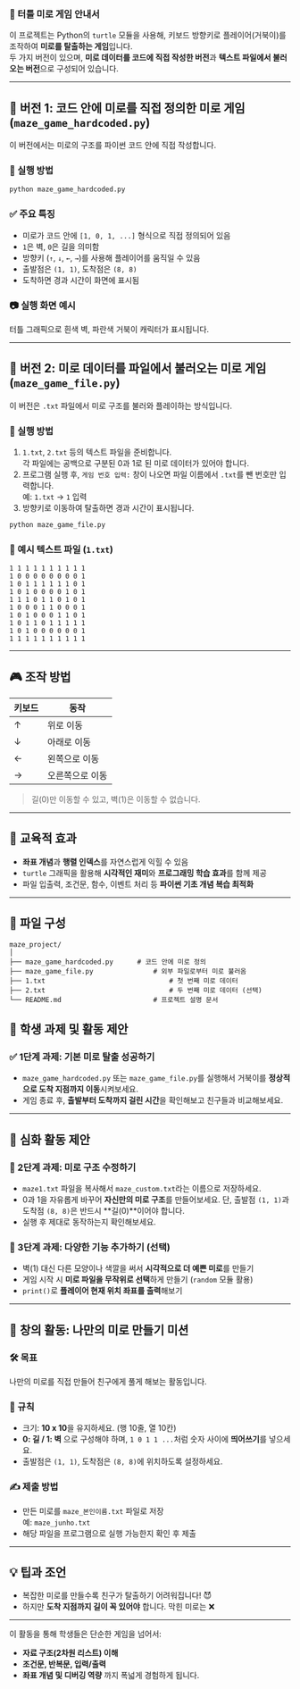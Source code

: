 ### 🐢 터틀 미로 게임 안내서 

이 프로젝트는 Python의 `turtle` 모듈을 사용해, 키보드 방향키로 플레이어(거북이)를 조작하여 **미로를 탈출하는 게임**입니다.  
두 가지 버전이 있으며, **미로 데이터를 코드에 직접 작성한 버전**과 **텍스트 파일에서 불러오는 버전**으로 구성되어 있습니다.

---

## 🧩 버전 1: 코드 안에 미로를 직접 정의한 미로 게임 (`maze_game_hardcoded.py`)

이 버전에서는 미로의 구조를 파이썬 코드 안에 직접 작성합니다.

### 📌 실행 방법
```bash
python maze_game_hardcoded.py
```

### ✅ 주요 특징
- 미로가 코드 안에 `[1, 0, 1, ...]` 형식으로 직접 정의되어 있음
- `1`은 벽, `0`은 길을 의미함
- 방향키 (`↑`, `↓`, `←`, `→`)를 사용해 플레이어를 움직일 수 있음
- 출발점은 `(1, 1)`, 도착점은 `(8, 8)`
- 도착하면 경과 시간이 화면에 표시됨

### 📷 실행 화면 예시
터틀 그래픽으로 흰색 벽, 파란색 거북이 캐릭터가 표시됩니다.

---

## 📂 버전 2: 미로 데이터를 파일에서 불러오는 미로 게임 (`maze_game_file.py`)

이 버전은 `.txt` 파일에서 미로 구조를 불러와 플레이하는 방식입니다.

### 📌 실행 방법
1. `1.txt`, `2.txt` 등의 텍스트 파일을 준비합니다.  
   각 파일에는 공백으로 구분된 0과 1로 된 미로 데이터가 있어야 합니다.
2. 프로그램 실행 후, `게임 번호 입력:` 창이 나오면 파일 이름에서 `.txt`를 뺀 번호만 입력합니다.  
   예: `1.txt` → `1` 입력
3. 방향키로 이동하여 탈출하면 경과 시간이 표시됩니다.

```bash
python maze_game_file.py
```

### 📁 예시 텍스트 파일 (`1.txt`)
```
1 1 1 1 1 1 1 1 1 1
1 0 0 0 0 0 0 0 0 1
1 0 1 1 1 1 1 1 0 1
1 0 1 0 0 0 0 1 0 1
1 1 1 0 1 1 0 1 0 1
1 0 0 0 1 1 0 0 0 1
1 0 1 0 0 0 1 1 0 1
1 0 1 1 0 1 1 1 1 1
1 0 1 0 0 0 0 0 0 1
1 1 1 1 1 1 1 1 1 1
```

---

## 🎮 조작 방법

| 키보드 | 동작 |
|--------|------|
| ↑      | 위로 이동 |
| ↓      | 아래로 이동 |
| ←      | 왼쪽으로 이동 |
| →      | 오른쪽으로 이동 |

> 길(0)만 이동할 수 있고, 벽(1)은 이동할 수 없습니다.

---

## 🧠 교육적 효과
- **좌표 개념**과 **행렬 인덱스**를 자연스럽게 익힐 수 있음  
- `turtle` 그래픽을 활용해 **시각적인 재미**와 **프로그래밍 학습 효과**를 함께 제공  
- 파일 입출력, 조건문, 함수, 이벤트 처리 등 **파이썬 기초 개념 복습 최적화**

---

## 📎 파일 구성
```
maze_project/
│
├── maze_game_hardcoded.py   	# 코드 안에 미로 정의
├── maze_game_file.py        		# 외부 파일로부터 미로 불러옴
├── 1.txt                				# 첫 번째 미로 데이터
├── 2.txt                				# 두 번째 미로 데이터 (선택)
└── README.md                		# 프로젝트 설명 문서
```

## 📝 학생 과제 및 활동 제안

### ✅ 1단계 과제: 기본 미로 탈출 성공하기
- `maze_game_hardcoded.py` 또는 `maze_game_file.py`를 실행해서 거북이를 **정상적으로 도착 지점까지 이동**시켜보세요.
- 게임 종료 후, **출발부터 도착까지 걸린 시간**을 확인해보고 친구들과 비교해보세요.

---

## 🧠 심화 활동 제안

### 🔁 2단계 과제: 미로 구조 수정하기
- `maze1.txt` 파일을 복사해서 `maze_custom.txt`라는 이름으로 저장하세요.
- 0과 1을 자유롭게 바꾸어 **자신만의 미로 구조**를 만들어보세요. 단, 출발점 `(1, 1)`과 도착점 `(8, 8)`은 반드시 **길(0)**이어야 합니다.
- 실행 후 제대로 동작하는지 확인해보세요.

### 🧪 3단계 과제: 다양한 기능 추가하기 (선택)
- 벽(1) 대신 다른 모양이나 색깔을 써서 **시각적으로 더 예쁜 미로**를 만들기  
- 게임 시작 시 **미로 파일을 무작위로 선택**하게 만들기 (`random` 모듈 활용)
- `print()`로 **플레이어 현재 위치 좌표를 출력**해보기

---

## 🎨 창의 활동: 나만의 미로 만들기 미션

### 🛠️ 목표
나만의 미로를 직접 만들어 친구에게 풀게 해보는 활동입니다.

### 📌 규칙
- 크기: **10 x 10**을 유지하세요. (행 10줄, 열 10칸)
- **0: 길 / 1: 벽** 으로 구성해야 하며, `1 0 1 1 ...`처럼 숫자 사이에 **띄어쓰기**를 넣으세요.
- 출발점은 `(1, 1)`, 도착점은 `(8, 8)`에 위치하도록 설정하세요.

### ✍️ 제출 방법
- 만든 미로를 `maze_본인이름.txt` 파일로 저장  
  예: `maze_junho.txt`
- 해당 파일을 프로그램으로 실행 가능한지 확인 후 제출

---

## 💡 팁과 조언

- 복잡한 미로를 만들수록 친구가 탈출하기 어려워집니다! 😈  
- 하지만 **도착 지점까지 길이 꼭 있어야** 합니다. 막힌 미로는 ❌

---

이 활동을 통해 학생들은 단순한 게임을 넘어서:
- **자료 구조(2차원 리스트) 이해**
- **조건문, 반복문, 입력/출력**
- **좌표 개념 및 디버깅 역량**
까지 폭넓게 경험하게 됩니다.
